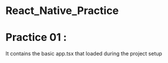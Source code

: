 # React_Native_Practice
# Practice 01 :
It contains the basic app.tsx that loaded during the project setup
